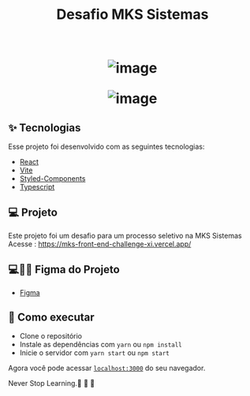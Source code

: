
<h1 align="center" >
Desafio MKS Sistemas 
</h1>



<br>

<h1 align="center">
    
  ![image](https://github.com/RafaelFigueiredo2203/mks-front_end-challenge/assets/60237326/2979c9a2-36fd-499c-a511-4b46dcf13733)


  
  ![image](https://github.com/RafaelFigueiredo2203/mks-front_end-challenge/assets/60237326/6317bad7-d2d1-4551-bd93-1f756b495f24)


  </h1>

## ✨ Tecnologias

Esse projeto foi desenvolvido com as seguintes tecnologias:

- [React](https://reactjs.org)
- [Vite](https://vitejs.dev/)
- [Styled-Components](https://styled-components.com/)
- [Typescript](https://www.typescriptlang.org/)


## 💻 Projeto

Este projeto foi um desafio para um processo seletivo na MKS Sistemas 
Acesse : https://mks-front-end-challenge-xi.vercel.app/

## 💻💅🏻 Figma do Projeto

- [Figma](https://www.figma.com/file/jPZeU9a0xDMd8BX3DQhqCr/MKS-Front-end-challenge-(Copy)?node-id=5%3A207&mode=dev)

## 🚀 Como executar

- Clone o repositório
- Instale as dependências com `yarn` ou `npm install`
- Inicie o servidor com `yarn start` ou `npm start`

Agora você pode acessar [`localhost:3000`](http://localhost:3000) do seu navegador.

Never Stop Learning.🚀 🚀 🚀 

